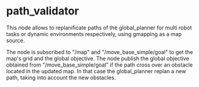 # path_validator
This node allows to replanificate paths of the global_planner for multi robot tasks or dynamic environments respectively, using gmapping as a map source.

The node is subscribed to "/map" and "/move_base_simple/goal" to get the map's grid and the global objective.
The node publish the global objective obtained from "/move_base_simple/goal" if the path cross over an obstacle located in the updated map. In that case the global_planner replan a new path, taking into account the new obstacles.
